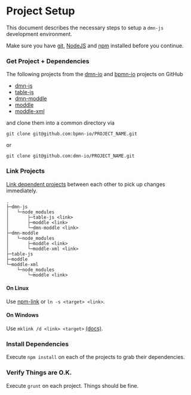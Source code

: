 # Project Setup

This document describes the necessary steps to setup a `dmn-js` development environment.

Make sure you have [git](http://git-scm.com/), [NodeJS](nodejs.org) and [npm](https://www.npmjs.org/doc/cli/npm.html) installed before you continue.


### Get Project + Dependencies

The following projects from the [dmn-io](https://github.com/dmn-io) and [bpmn-io](https://github.com/bpmn-io) projects on GitHub

* [dmn-js](https://github.com/dmn-io/dmn-js)
* [table-js](https://github.com/dmn-io/table-js)
* [dmn-moddle](https://github.com/dmn-io/dmn-moddle)
* [moddle](https://github.com/bpmn-io/moddle)
* [moddle-xml](https://github.com/bpmn-io/moddle-xml)

and clone them into a common directory via

```
git clone git@github.com:bpmn-io/PROJECT_NAME.git
```

or

```
git clone git@github.com:dmn-io/PROJECT_NAME.git
```


### Link Projects

[Link dependent projects](http://blog.nodejs.org/2011/04/06/npm-1-0-link/) between each other to pick up changes immediately.

```
.
├─dmn-js
│   └─node_modules
│       ├─table-js <link>
│       ├─moddle <link>
│       └─dmn-moddle <link>
├─dmn-moddle
│   └─node_modules
│       ├─moddle <link>
│       └─moddle-xml <link>
├─table-js
├─moddle
└─moddle-xml
    └─node_modules
        └─moddle <link>
```

#### On Linux

Use [npm-link](https://www.npmjs.org/doc/link.html) or `ln -s <target> <link>`.

#### On Windows

Use `mklink /d <link> <target>` [(docs)](http://technet.microsoft.com/en-us/library/cc753194.aspx).


### Install Dependencies

Execute `npm install` on each of the projects to grab their dependencies.


### Verify Things are O.K.

Execute `grunt` on each project. Things should be fine.
